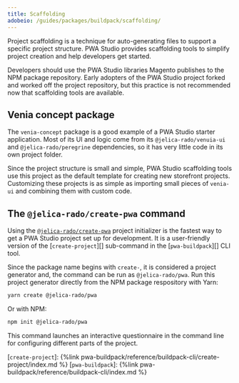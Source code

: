 ```yaml
---
title: Scaffolding
adobeio: /guides/packages/buildpack/scaffolding/
---
```


Project scaffolding is a technique for auto-generating files to support a specific project structure.
PWA Studio provides scaffolding tools to simplify project creation and help developers get started.

Developers should use the PWA Studio libraries Magento publishes to the NPM package repository.
Early adopters of the PWA Studio project forked and worked off the project repository, but
this practice is not recommended now that scaffolding tools are available.

## Venia concept package

The `venia-concept` package is a good example of a PWA Studio starter application.
Most of its UI and logic come from its `@jelica-rado/venuia-ui` and `@jelica-rado/peregrine` dependencies, so
it has very little code in its own project folder.

Since the project structure is small and simple, PWA Studio scaffolding tools use this project as the default template for creating new storefront projects.
Customizing these projects is as simple as importing small pieces of `venia-ui` and combining them with custom code.

## The `@jelica-rado/create-pwa` command

Using the [`@jelica-rado/create-pwa`][] project initializer is the fastest way to get a PWA Studio project set up for development.
It is a user-friendly version of the [`create-project`][] sub-command in the [`pwa-buildpack`][] CLI tool.

Since the package name begins with `create-`, it is considered a project generator and,
the command can be run as `@jelica-rado/pwa`.
Run this project generator directly from the NPM package respository with Yarn:

```sh
yarn create @jelica-rado/pwa
```

Or with NPM:

```sh
npm init @jelica-rado/pwa
```

This command launches an interactive questionnaire in the command line for configuring different parts of the project.

[`create-project`]: {%link pwa-buildpack/reference/buildpack-cli/create-project/index.md %}
[`pwa-buildpack`]: {%link pwa-buildpack/reference/buildpack-cli/index.md %}

[`@jelica-rado/create-pwa`]: https://www.npmjs.com/package/@jelica-rado/create-pwa
